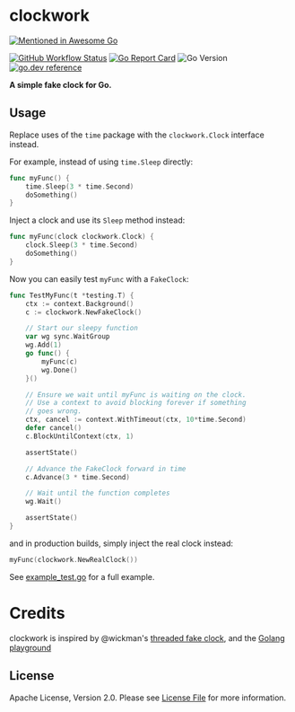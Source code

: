 # clockwork

[![Mentioned in Awesome Go](https://awesome.re/mentioned-badge-flat.svg)](https://github.com/avelino/awesome-go#utilities)

[![GitHub Workflow Status](https://img.shields.io/github/actions/workflow/status/jonboulle/clockwork/ci.yaml?style=flat-square)](https://github.com/jonboulle/clockwork/actions?query=workflow%3ACI)
[![Go Report Card](https://goreportcard.com/badge/github.com/jonboulle/clockwork?style=flat-square)](https://goreportcard.com/report/github.com/jonboulle/clockwork)
![Go Version](https://img.shields.io/badge/go%20version-%3E=1.15-61CFDD.svg?style=flat-square)
[![go.dev reference](https://img.shields.io/badge/go.dev-reference-007d9c?logo=go&logoColor=white&style=flat-square)](https://pkg.go.dev/mod/github.com/jonboulle/clockwork)

**A simple fake clock for Go.**


## Usage

Replace uses of the `time` package with the `clockwork.Clock` interface instead.

For example, instead of using `time.Sleep` directly:

```go
func myFunc() {
	time.Sleep(3 * time.Second)
	doSomething()
}
```

Inject a clock and use its `Sleep` method instead:

```go
func myFunc(clock clockwork.Clock) {
	clock.Sleep(3 * time.Second)
	doSomething()
}
```

Now you can easily test `myFunc` with a `FakeClock`:

```go
func TestMyFunc(t *testing.T) {
	ctx := context.Background()
	c := clockwork.NewFakeClock()

	// Start our sleepy function
	var wg sync.WaitGroup
	wg.Add(1)
	go func() {
		myFunc(c)
		wg.Done()
	}()

	// Ensure we wait until myFunc is waiting on the clock.
	// Use a context to avoid blocking forever if something
	// goes wrong.
	ctx, cancel := context.WithTimeout(ctx, 10*time.Second)
	defer cancel()
	c.BlockUntilContext(ctx, 1)

	assertState()

	// Advance the FakeClock forward in time
	c.Advance(3 * time.Second)

	// Wait until the function completes
	wg.Wait()

	assertState()
}
```

and in production builds, simply inject the real clock instead:

```go
myFunc(clockwork.NewRealClock())
```

See [example_test.go](example_test.go) for a full example.


# Credits

clockwork is inspired by @wickman's [threaded fake clock](https://gist.github.com/wickman/3840816), and the [Golang playground](https://blog.golang.org/playground#TOC_3.1.)


## License

Apache License, Version 2.0. Please see [License File](LICENSE) for more information.
